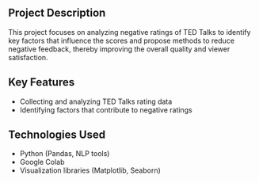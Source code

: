 ## Project Description  
This project focuses on analyzing negative ratings of TED Talks to identify key factors that influence the scores and propose methods to reduce negative feedback, thereby improving the overall quality and viewer satisfaction.

## Key Features  
- Collecting and analyzing TED Talks rating data  
- Identifying factors that contribute to negative ratings

## Technologies Used  
- Python (Pandas, NLP tools)  
- Google Colab  
- Visualization libraries (Matplotlib, Seaborn)
